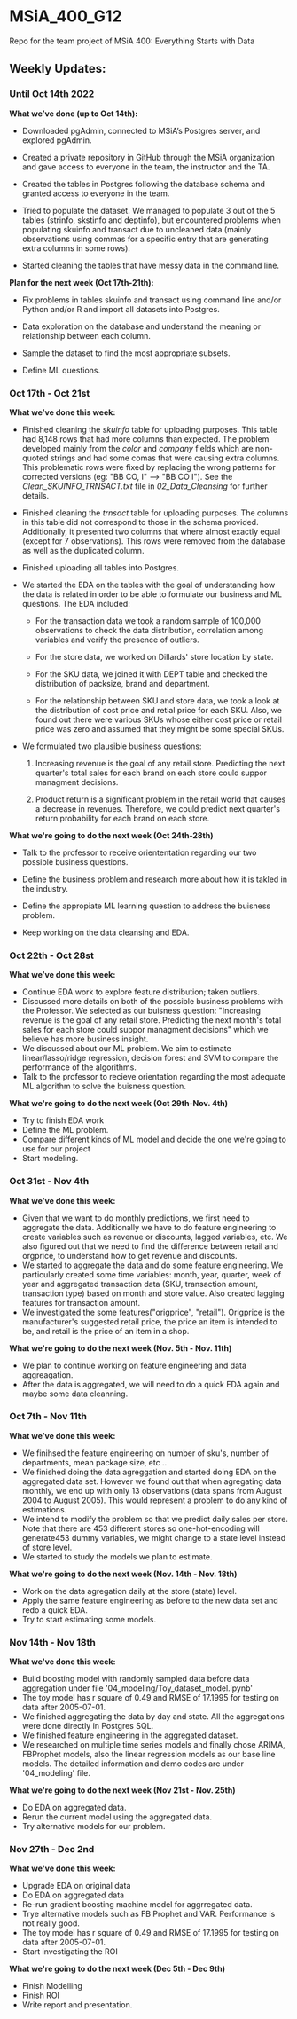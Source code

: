# MSiA_400_G12
Repo for the team project of MSiA 400: Everything Starts with Data

## Weekly Updates: 

### Until Oct 14th 2022

**What we’ve done (up to Oct 14th):**

- Downloaded pgAdmin, connected to MSiA’s Postgres server, and explored pgAdmin.

- Created a private repository in GitHub through the MSiA organization and gave access to everyone in the team, the instructor and the TA.

- Created the tables in Postgres following the database schema and granted access to everyone in the team. 

- Tried to populate the dataset. We managed to populate 3 out of the 5 tables (strinfo, skstinfo and deptinfo), but encountered problems when populating skuinfo and transact due to uncleaned data (mainly observations using commas for a specific entry that are generating extra columns in some rows).  

- Started cleaning the tables that have messy data in the command line. 

**Plan for the next week (Oct 17th-21th):**

- Fix problems in tables skuinfo and transact using command line and/or Python and/or R and import all datasets into Postgres.

- Data exploration on the database and understand the meaning or relationship between each column.

- Sample the dataset to find the most appropriate subsets. 

- Define ML questions. 

### Oct 17th - Oct 21st 

**What we’ve done this week:**

- Finished cleaning the *skuinfo* table for uploading purposes. This table had 8,148 rows that had more columns than expected. The problem developed mainly from the *color* and *company* fields which are non-quoted strings and had some comas that were causing extra columns. This problematic rows were fixed by replacing the wrong patterns for corrected versions (eg: "BB CO, I" --> "BB CO I"). See the *Clean_SKUINFO_TRNSACT.txt* file in *02_Data_Cleansing* for further details. 

- Finished cleaning the *trnsact* table for uploading purposes. The columns in this table did not correspond to those in the schema provided. Additionally, it presented two columns that where almost exactly equal (except for 7 observations). This rows were removed from the database as well as the duplicated column. 

- Finished uploading all tables into Postgres.

- We started the EDA on the tables with the goal of understanding how the data is related in order to be able to formulate our business and ML questions. The EDA included: 

	- For the transaction data we took a random sample of 100,000 observations to check the data distribution, correlation among variables and verify the presence of outliers. 

	- For the store data, we worked on Dillards' store location by state. 

	- For the SKU data, we joined it with DEPT table and checked the distribution of packsize, brand and department. 
	
	- For the relationship between SKU and store data, we took a look at the distribution of cost price and retial price for each SKU. Also, we found out there were various SKUs whose either cost price or retail price was zero and assumed that they might be some special SKUs.

- We formulated two plausible business questions: 
	
	1. Increasing revenue is the goal of any retail store. Predicting the next quarter's total sales for each brand on each store could suppor managment decisions. 

	2. Product return is a significant problem in the retail world that causes a decrease in revenues. Therefore, we could predict next quarter's return probability for each brand on each store.


**What we're going to do the next week (Oct 24th-28th)**

- Talk to the professor to receive oriententation regarding our two possible business questions. 

- Define the business problem and research more about how it is takled in the industry. 

- Define the appropiate ML learning question to address the buisness problem. 

- Keep working on the data cleansing and EDA. 


### Oct 22th - Oct 28st 

**What we’ve done this week:**
- Continue EDA work to explore feature distribution; taken outliers.
- Discussed more details on both of the possible business problems with the Professor. We selected as our buisness question: "Increasing revenue is the goal of any retail store. Predicting the next month's total sales for each store could suppor managment decisions" which we believe has more business insight.
- We discussed about our ML problem. We aim to estimate linear/lasso/ridge regression, decision forest and SVM to compare the performance of the algorithms. 
- Talk to the professor to recieve orientation regarding the most adequate ML algorithm to solve the buisness question. 


**What we're going to do the next week (Oct 29th-Nov. 4th)**

- Try to finish EDA work
- Define the ML problem.
- Compare different kinds of ML model and decide the one we're going to use for our project
- Start modeling. 

### Oct 31st - Nov 4th

**What we’ve done this week:**
- Given that we want to do monthly predictions, we first need to aggregate the data. Additionally we have to do feature engineering to create variables such as revenue or discounts, lagged variables, etc. We also figured out that we need to find the difference between retail and orgprice, to understand how to get revenue and discounts. 
- We started to aggregate the data and do some feature engineering. We particularly created some time variables: month, year, quarter, week of year and aggregated transaction data (SKU, transaction amount, transaction type) based on month and store value. Also created lagging features for transaction amount.
- We investigated the some features("origprice", "retail"). Origprice is the manufacturer's suggested retail price, the price an item is intended to be, and retail is the price of an item in a shop. 


**What we're going to do the next week (Nov. 5th - Nov. 11th)**
- We plan to continue working on feature engineering and data aggreagation. 
- After the data is aggregated, we will need to do a quick EDA again and maybe some data cleanning. 


### Oct 7th - Nov 11th

**What we’ve done this week:**
- We finihsed the feature engineering on number of sku's, number of departments, mean package size, etc .. 
- We finished doing the data agreggation and started doing EDA on the aggregated data set. However we found out that when agregating data monthly, we end up with only 13 observations (data spans from August 2004 to August 2005). This would represent a problem to do any kind of estimations. 
- We intend to modify the problem so that we predict daily sales per store. Note that there are 453 different stores so one-hot-encoding will generate453 dummy variables, we might change to a state level instead of store level. 
- We started to study the models we plan to estimate. 


**What we're going to do the next week (Nov. 14th - Nov. 18th)**
- Work on the data agregation daily at the store (state) level. 
- Apply the same feature engineering as before to the new data set and redo a quick EDA. 
- Try to start estimating some models.  

### Nov 14th - Nov 18th 

**What we've done this week:**
- Build boosting model with randomly sampled data before data aggregation under file '04_modeling/Toy_dataset_model.ipynb'
- The toy model has r square of 0.49 and RMSE of 17.1995 for testing on data after 2005-07-01.  
- We finished aggregating the data by day and state. All the aggregations were done directly in Postgres SQL. 
- We finished feature engineering in the aggregated dataset. 
- We researched on multiple time series models and finally chose ARIMA, FBProphet models, also the linear regression models as our base line models. The detailed information and demo codes are under '04_modeling' file.


**What we're going to do the next week (Nov 21st - Nov. 25th)**
- Do EDA on aggregated data. 
- Rerun the current model using the aggregated data. 
- Try alternative models for our problem. 


### Nov 27th - Dec 2nd 

**What we've done this week:**
- Upgrade EDA on original data
- Do EDA on aggregated data
- Re-run gradient boosting machine model for aggrregated data. 
- Trye alternative models such as FB Prophet and VAR. Performance is not really good. 
- The toy model has r square of 0.49 and RMSE of 17.1995 for testing on data after 2005-07-01.  
- Start investigating the ROI


**What we're going to do the next week (Dec 5th - Dec 9th)**
- Finish Modelling
- Finish ROI
- Write report and presentation. 
